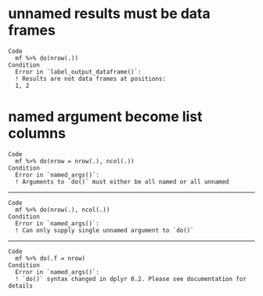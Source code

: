 # unnamed results must be data frames

    Code
      mf %>% do(nrow(.))
    Condition
      Error in `label_output_dataframe()`:
      ! Results are not data frames at positions:
      1, 2

# named argument become list columns

    Code
      mf %>% do(nrow = nrow(.), ncol(.))
    Condition
      Error in `named_args()`:
      ! Arguments to `do()` must either be all named or all unnamed

---

    Code
      mf %>% do(nrow(.), ncol(.))
    Condition
      Error in `named_args()`:
      ! Can only supply single unnamed argument to `do()`

---

    Code
      mf %>% do(.f = nrow)
    Condition
      Error in `named_args()`:
      ! `do()` syntax changed in dplyr 0.2. Please see documentation for details

